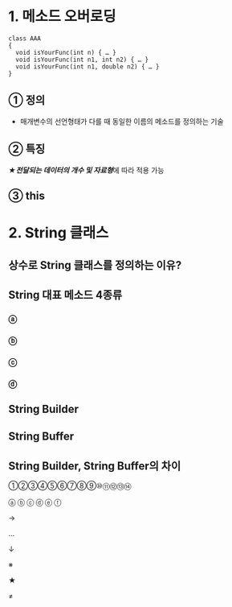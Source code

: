 # 1. 메소드 오버로딩  
~~~
class AAA
{
  void isYourFunc(int n) { … }
  void isYourFunc(int n1, int n2) { … }
  void isYourFunc(int n1, double n2) { … }
}
~~~  
## ① 정의  
- 매개변수의 선언형태가 다를 때 동일한 이름의 메소드를 정의하는 기술  
## ② 특징  
***★전달되는 데이터의 개수 및 자료형***에 따라 적용 가능
## ③ this  
# 2. String 클래스  
## 상수로 String 클래스를 정의하는 이유?  
## String 대표 메소드 4종류  
### ⓐ 
### ⓑ 
### ⓒ 
### ⓓ 
## String Builder  
## String Buffer  
## String Builder, String Buffer의 차이  

①②③④⑤⑥⑦⑧⑨⑩⑪⑫⑬⑭

ⓐ ⓑ ⓒ ⓓ ⓔ ⓕ

→

…

↓

※

★

≠
